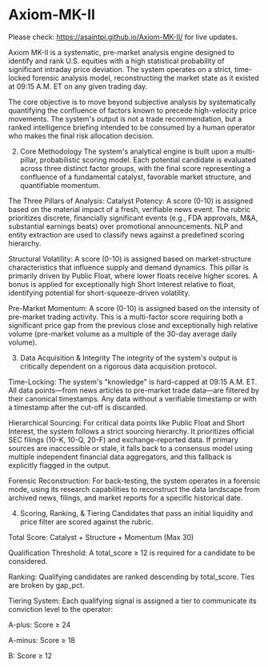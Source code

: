 # Axiom-MK-II
Please check: https://asaintpi.github.io/Axiom-MK-II/ for live updates.

Axiom MK-II is a systematic, pre-market analysis engine designed to identify and rank U.S. equities with a high statistical probability of significant intraday price deviation. The system operates on a strict, time-locked forensic analysis model, reconstructing the market state as it existed at 09:15 A.M. ET on any given trading day.

The core objective is to move beyond subjective analysis by systematically quantifying the confluence of factors known to precede high-velocity price movements. The system's output is not a trade recommendation, but a ranked intelligence briefing intended to be consumed by a human operator who makes the final risk allocation decision.

2. Core Methodology
The system's analytical engine is built upon a multi-pillar, probabilistic scoring model. Each potential candidate is evaluated across three distinct factor groups, with the final score representing a confluence of a fundamental catalyst, favorable market structure, and quantifiable momentum.

The Three Pillars of Analysis:
Catalyst Potency: A score (0-10) is assigned based on the material impact of a fresh, verifiable news event. The rubric prioritizes discrete, financially significant events (e.g., FDA approvals, M&A, substantial earnings beats) over promotional announcements. NLP and entity extraction are used to classify news against a predefined scoring hierarchy.

Structural Volatility: A score (0-10) is assigned based on market-structure characteristics that influence supply and demand dynamics. This pillar is primarily driven by Public Float, where lower floats receive higher scores. A bonus is applied for exceptionally high Short Interest relative to float, identifying potential for short-squeeze-driven volatility.

Pre-Market Momentum: A score (0-10) is assigned based on the intensity of pre-market trading activity. This is a multi-factor score requiring both a significant price gap from the previous close and exceptionally high relative volume (pre-market volume as a multiple of the 30-day average daily volume).

3. Data Acquisition & Integrity
The integrity of the system's output is critically dependent on a rigorous data acquisition protocol.

Time-Locking: The system's "knowledge" is hard-capped at 09:15 A.M. ET. All data points—from news articles to pre-market trade data—are filtered by their canonical timestamps. Any data without a verifiable timestamp or with a timestamp after the cut-off is discarded.

Hierarchical Sourcing: For critical data points like Public Float and Short Interest, the system follows a strict sourcing hierarchy. It prioritizes official SEC filings (10-K, 10-Q, 20-F) and exchange-reported data. If primary sources are inaccessible or stale, it falls back to a consensus model using multiple independent financial data aggregators, and this fallback is explicitly flagged in the output.

Forensic Reconstruction: For back-testing, the system operates in a forensic mode, using its research capabilities to reconstruct the data landscape from archived news, filings, and market reports for a specific historical date.

4. Scoring, Ranking, & Tiering
Candidates that pass an initial liquidity and price filter are scored against the rubric.

Total Score: Catalyst + Structure + Momentum (Max 30)

Qualification Threshold: A total_score ≥ 12 is required for a candidate to be considered.

Ranking: Qualifying candidates are ranked descending by total_score. Ties are broken by gap_pct.

Tiering System: Each qualifying signal is assigned a tier to communicate its conviction level to the operator:

A-plus: Score ≥ 24

A-minus: Score ≥ 18

B: Score ≥ 12

